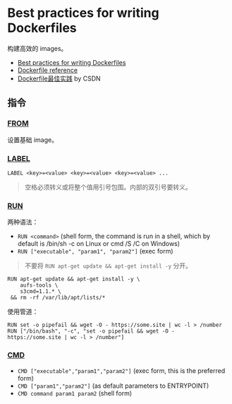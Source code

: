 # Best practices for writing Dockerfiles
构建高效的 images。  

- [Best practices for writing Dockerfiles](https://docs.docker.com/develop/develop-images/dockerfile_best-practices/)
- [Dockerfile reference](https://docs.docker.com/engine/reference/builder/)
- [Dockerfile最佳实践](https://blog.csdn.net/nklinsirui/article/details/96113636) by CSDN

## 指令
### [FROM](https://docs.docker.com/engine/reference/builder/#from)
设置基础 image。  

### [LABEL](https://docs.docker.com/engine/reference/builder/#label)
```
LABEL <key>=<value> <key>=<value> <key>=<value> ...
```
>空格必须转义或将整个值用引号包围。内部的双引号要转义。  

### [RUN](https://docs.docker.com/engine/reference/builder/#run)
两种语法：  
- `RUN <command>` (shell form, the command is run in a shell, which by default is /bin/sh -c on Linux or cmd /S /C on Windows)  
- `RUN ["executable", "param1", "param2"]` (exec form)  

>不要将 `RUN apt-get update && apt-get install -y` 分开。  
```
RUN apt-get update && apt-get install -y \
    aufs-tools \
    s3cmd=1.1.* \
 && rm -rf /var/lib/apt/lists/*
```

使用管道：  
```
RUN set -o pipefail && wget -O - https://some.site | wc -l > /number
RUN ["/bin/bash", "-c", "set -o pipefail && wget -O - https://some.site | wc -l > /number"]
```

### [CMD](https://docs.docker.com/engine/reference/builder/#cmd)
- `CMD ["executable","param1","param2"]` (exec form, this is the preferred form)
- `CMD ["param1","param2"]` (as default parameters to ENTRYPOINT)
- `CMD command param1 param2` (shell form)

